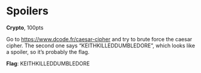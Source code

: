 # Spoilers
**Crypto**, 100pts

Go to https://www.dcode.fr/caesar-cipher and try to brute force the caesar cipher. The second one says “KEITHKILLEDDUMBLEDORE”, which looks like a spoiler, so it’s probably the flag.

**Flag**: KEITHKILLEDDUMBLEDORE 
